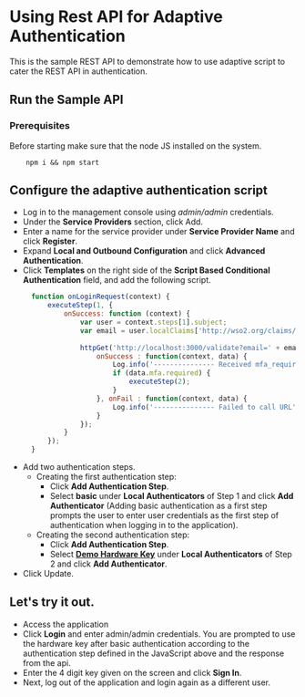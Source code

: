 ﻿# Using Rest API for Adaptive Authentication

This is the sample REST API to demonstrate how to use adaptive script to cater the REST API in authentication. 

## Run the Sample API

### Prerequisites

Before starting make sure that the node JS installed on the system.

```shell
    npm i && npm start
```

## Configure the adaptive authentication script
- Log in to the management console using _admin/admin_ credentials. 
- Under the **Service Providers** section, click Add.
- Enter a name for the service provider under **Service Provider Name** and click **Register**.
- Expand **Local and Outbound Configuration** and click **Advanced Authentication**.
- Click **Templates** on the right side of the **Script Based Conditional Authentication** field, and add the following script.
  ```javascript
    function onLoginRequest(context) {
        executeStep(1, {
            onSuccess: function (context) {
                var user = context.steps[1].subject;
                var email = user.localClaims['http://wso2.org/claims/emailaddress'];
    
                httpGet('http://localhost:3000/validate?email=' + email, {
                    onSuccess : function(context, data) {
                        Log.info('--------------- Received mfa_required ' + data.mfa.required);
                        if (data.mfa.required) {
                            executeStep(2);
                        }
                    }, onFail : function(context, data) {
                        Log.info('--------------- Failed to call URL');
                    }
                });
            }
        });
    }
    ```
- Add two authentication steps.
    - Creating the first authentication step:
        - Click **Add Authentication Step**.
        - Select **basic** under **Local Authenticators** of Step 1 and click **Add Authenticator** (Adding basic authentication as a first step prompts the user to enter user credentials as the first step of authentication when logging in to the application).
    - Creating the second authentication step:
        - Click **Add Authentication Step**.
        - Select [**Demo Hardware Key**](https://is.docs.wso2.com/en/latest/learn/configuring-a-service-provider-for-adaptive-authentication/) under **Local Authenticators** of Step 2 and click **Add Authenticator**.
- Click Update.

## Let's try it out.
- Access the application
- Click **Login** and enter admin/admin credentials.  You are prompted to use the hardware key after basic authentication according to the authentication step defined in the JavaScript above and the response from the api.
- Enter the 4 digit key given on the screen and click **Sign In**.
- Next, log out of the application and login again as a different user.
